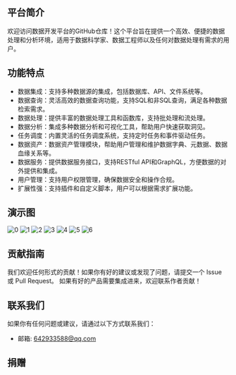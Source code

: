 ## 平台简介
欢迎访问数据开发平台的GitHub仓库！这个平台旨在提供一个高效、便捷的数据处理和分析环境，适用于数据科学家、数据工程师以及任何对数据处理有需求的用户。

## 功能特点
* 数据集成：支持多种数据源的集成，包括数据库、API、文件系统等。
* 数据查询：灵活高效的数据查询功能，支持SQL和非SQL查询，满足各种数据检索需求。
* 数据处理：提供丰富的数据处理工具和函数库，支持批处理和流处理。
* 数据分析：集成多种数据分析和可视化工具，帮助用户快速获取洞见。
* 任务调度：内置灵活的任务调度系统，支持定时任务和事件驱动任务。
* 数据资产：数据资产管理模块，帮助用户管理和维护数据字典、元数据、数据血缘关系等。
* 数据服务：提供数据服务接口，支持RESTful API和GraphQL，方便数据的对外提供和集成。
* 用户管理：支持用户权限管理，确保数据安全和操作合规。
* 扩展性强：支持插件和自定义脚本，用户可以根据需求扩展功能。


## 演示图
![0](https://github.com/642933588/dataworks/assets/10755257/6681dcb9-3720-4762-9a77-76ee755689f9)
![1](https://github.com/642933588/dataworks/assets/10755257/66babc9c-62e1-4172-a8e2-6ac9e5601dca)
![2](https://github.com/642933588/dataworks/assets/10755257/241ab2da-8210-44fb-9eb3-c2a39b8daaac)
![3](https://github.com/642933588/dataworks/assets/10755257/145be513-e576-4064-b895-84d40b2a90ad)
![4](https://github.com/642933588/dataworks/assets/10755257/1402d2d3-9596-4d82-845c-56437b7e2ebe)
![5](https://github.com/642933588/dataworks/assets/10755257/ca3de54f-15e9-4456-a912-fea4bffd3dfb)
![6](https://github.com/642933588/dataworks/assets/10755257/dcd75753-4e86-4da1-bed3-ba6e9b7b46ad)

## 贡献指南
我们欢迎任何形式的贡献！如果你有好的建议或发现了问题，请提交一个 Issue 或 Pull Request。
如果有好的产品需要集成进来，欢迎联系作者贡献！


## 联系我们
如果你有任何问题或建议，请通过以下方式联系我们：
- 邮箱: 642933588@qq.com

## 捐赠

